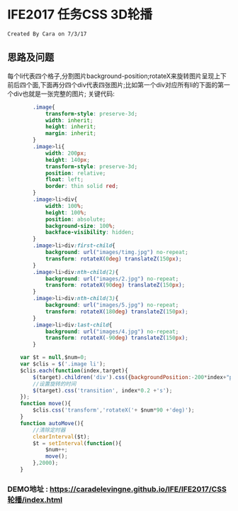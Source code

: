 # IFE2017 任务CSS 3D轮播
    Created By Cara on 7/3/17

## 思路及问题
 每个li代表四个格子,分割图片background-position;rotateX来旋转图片呈现上下前后四个面,下面再分四个div代表四张图片;比如第一个div对应所有li的下面的第一个div也就是一张完整的图片;
关键代码:
```css
        .image{
			transform-style: preserve-3d;
			width: inherit;
			height: inherit;
			margin: inherit;
		}
		.image>li{
			width: 200px;
			height: 140px;
			transform-style: preserve-3d;
			position: relative;
			float: left;
			border: thin solid red;
		}
		.image>li>div{
			width: 100%;
			height: 100%;
			position: absolute;
			background-size: 100%;
			backface-visibility: hidden;
		}
		.image>li>div:first-child{
			background: url("images/timg.jpg") no-repeat;
			transform: rotateX(0deg) translateZ(150px);
		}
		.image>li>div:nth-child(2){
			background: url("images/2.jpg") no-repeat;
			transform: rotateX(90deg) translateZ(150px);
		}
		.image>li>div:nth-child(3){
			background: url("images/5.jpg") no-repeat;
			transform: rotateX(180deg) translateZ(150px);
		}
		.image>li>div:last-child{
			background: url("images/4.jpg") no-repeat;
			transform: rotateX(-90deg) translateZ(150px);
		}
```
```js
    var $t = null,$num=0;
	var $clis = $('.image li');
	$clis.each(function(index,target){
	    $(target).children('div').css({backgroundPosition:-200*index+"px"});
	    //设置旋转的时间
	    $(target).css('transition', index*0.2 +'s');
	});
	function move(){
	    $clis.css('transform','rotateX('+ $num*90 +'deg)');
	}
	function autoMove(){
	    //清除定时器
	    clearInterval($t);
	    $t = setInterval(function(){
	        $num++;
	        move();
	    },2000);
	}
```

### DEMO地址 : https://caradelevingne.github.io/IFE/IFE2017/CSS轮播/index.html
